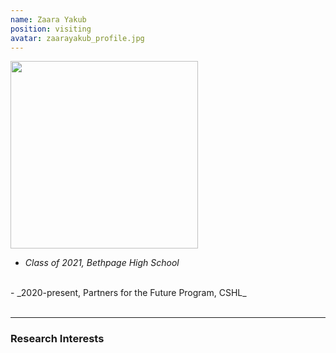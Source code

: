 ```yaml
---
name: Zaara Yakub
position: visiting
avatar: zaarayakub_profile.jpg
---
```


<img width="300" src="{{site.baseurl}}/images/people/{{page.avatar}}" data-action="zoom">
<br>

- _Class of 2021, Bethpage High School_ <br>
 <br>
- _2020-present, Partners for the Future Program, CSHL_ <br>
<br>

<hr>

### Research Interests


<br>
<br>
<br>

&nbsp;
&nbsp;
&nbsp;
&nbsp;
&nbsp;
&nbsp;
&nbsp;
&nbsp;
&nbsp;
&nbsp;
&nbsp;
&nbsp;
&nbsp;
&nbsp;
&nbsp;
&nbsp;
&nbsp;
&nbsp;
&nbsp;
&nbsp;
&nbsp;
&nbsp;
&nbsp;
&nbsp;

